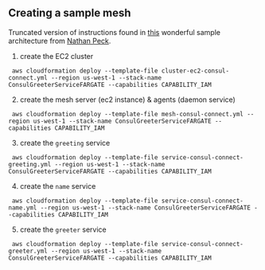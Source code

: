 ## Creating a sample mesh

Truncated version of instructions found in [this](https://containersonaws.com/architecture/consul-connect-service-mesh/) wonderful sample architecture from [Nathan Peck](https://twitter.com/intent/user?screen_name=nathankpeck). 


1. create the EC2 cluster
```
 aws cloudformation deploy --template-file cluster-ec2-consul-connect.yml --region us-west-1 --stack-name ConsulGreeterServiceFARGATE --capabilities CAPABILITY_IAM
```
2. create the mesh server (ec2 instance) & agents (daemon service)
```
 aws cloudformation deploy --template-file mesh-consul-connect.yml --region us-west-1 --stack-name ConsulGreeterServiceFARGATE --capabilities CAPABILITY_IAM
```
3. create the `greeting` service
```
 aws cloudformation deploy --template-file service-consul-connect-greeting.yml --region us-west-1 --stack-name ConsulGreeterServiceFARGATE --capabilities CAPABILITY_IAM
```
4. create the `name` service
```
 aws cloudformation deploy --template-file service-consul-connect-name.yml --region us-west-1 --stack-name ConsulGreeterServiceFARGATE --capabilities CAPABILITY_IAM
```
5. create the `greeter` service
```
 aws cloudformation deploy --template-file service-consul-connect-greeter.yml --region us-west-1 --stack-name ConsulGreeterServiceFARGATE --capabilities CAPABILITY_IAM
```